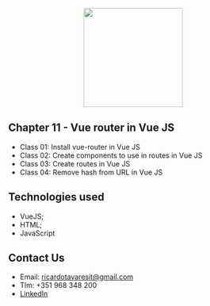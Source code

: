 <p align="center"><img src="https://www.vectorlogo.zone/logos/vuejs/vuejs-ar21.svg" width="200px"></p>

<h2>Chapter 11 - Vue router in Vue JS</h2>

- Class 01: Install vue-router in Vue JS
- Class 02: Create components to use in routes in Vue JS
- Class 03: Create routes in Vue JS
- Class 04: Remove hash from URL in Vue JS

## Technologies used
- VueJS;
- HTML;
- JavaScript

## Contact Us

- Email: ricardotavaresit@gmail.com
- Tlm: +351 968 348 200
- [LinkedIn](https://www.linkedin.com/in/ricardotavaresit/)
